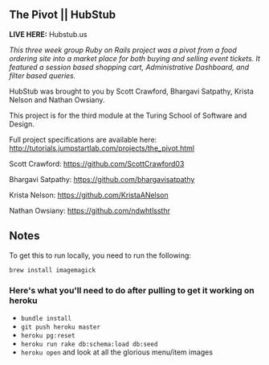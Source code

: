 

## The Pivot || HubStub

**LIVE HERE:** Hubstub.us

*This three week group Ruby on Rails project was a pivot from a food ordering site into a market place for both buying and selling event tickets. It featured a session based shopping cart, Administrative Dashboard, and filter based queries.*

HubStub was brought to you by Scott Crawford, Bhargavi Satpathy, Krista Nelson and
Nathan Owsiany.

This project is for the third module at the Turing School of Software and
Design.

Full project specifications are available here:
http://tutorials.jumpstartlab.com/projects/the_pivot.html

Scott Crawford: https://github.com/ScottCrawford03

Bhargavi Satpathy: https://github.com/bhargavisatpathy

Krista Nelson: https://github.com/KristaANelson

Nathan Owsiany: https://github.com/ndwhtlssthr

## Notes

To get this to run locally, you need to run the following:

    brew install imagemagick

### Here's what you'll need to do after pulling to get it working on heroku
* `bundle install`
* `git push heroku master`
* `heroku pg:reset`
* `heroku run rake db:schema:load db:seed`
* `heroku open` and look at all the glorious menu/item images
